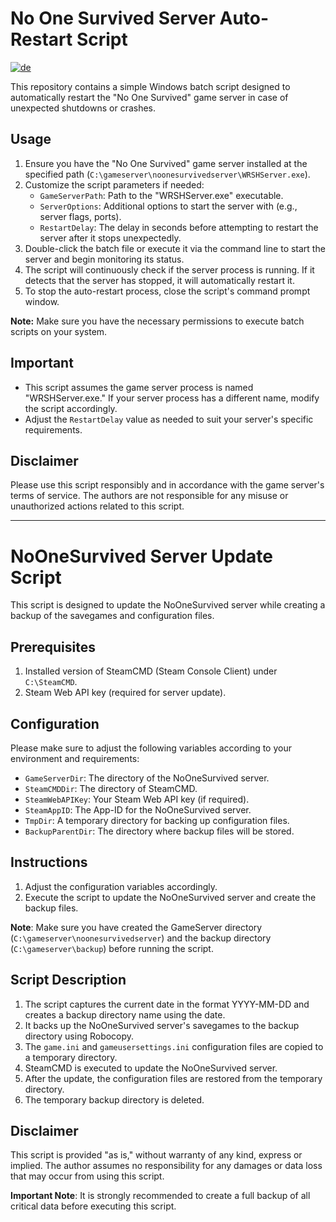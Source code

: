# No One Survived Server Auto-Restart Script
[![de](https://img.shields.io/badge/lang-de-yello)](https://github.com/SoulofSorrow/NoOneSurvived/edit/main/README.de.md)

This repository contains a simple Windows batch script designed to automatically restart the "No One Survived" game server in case of unexpected shutdowns or crashes.

## Usage

1. Ensure you have the "No One Survived" game server installed at the specified path (`C:\gameserver\noonesurvivedserver\WRSHServer.exe`).
2. Customize the script parameters if needed:
   - `GameServerPath`: Path to the "WRSHServer.exe" executable.
   - `ServerOptions`: Additional options to start the server with (e.g., server flags, ports).
   - `RestartDelay`: The delay in seconds before attempting to restart the server after it stops unexpectedly.
3. Double-click the batch file or execute it via the command line to start the server and begin monitoring its status.
4. The script will continuously check if the server process is running. If it detects that the server has stopped, it will automatically restart it.
5. To stop the auto-restart process, close the script's command prompt window.

**Note:** Make sure you have the necessary permissions to execute batch scripts on your system.

## Important

- This script assumes the game server process is named "WRSHServer.exe." If your server process has a different name, modify the script accordingly.
- Adjust the `RestartDelay` value as needed to suit your server's specific requirements.

## Disclaimer

Please use this script responsibly and in accordance with the game server's terms of service. The authors are not responsible for any misuse or unauthorized actions related to this script.

---

# NoOneSurvived Server Update Script

This script is designed to update the NoOneSurvived server while creating a backup of the savegames and configuration files.

## Prerequisites

1. Installed version of SteamCMD (Steam Console Client) under `C:\SteamCMD`.
2. Steam Web API key (required for server update).

## Configuration

Please make sure to adjust the following variables according to your environment and requirements:

- `GameServerDir`: The directory of the NoOneSurvived server.
- `SteamCMDDir`: The directory of SteamCMD.
- `SteamWebAPIKey`: Your Steam Web API key (if required).
- `SteamAppID`: The App-ID for the NoOneSurvived server.
- `TmpDir`: A temporary directory for backing up configuration files.
- `BackupParentDir`: The directory where backup files will be stored.

## Instructions

1. Adjust the configuration variables accordingly.
2. Execute the script to update the NoOneSurvived server and create the backup files.

**Note**: Make sure you have created the GameServer directory (`C:\gameserver\noonesurvivedserver`) and the backup directory (`C:\gameserver\backup`) before running the script.

## Script Description

1. The script captures the current date in the format YYYY-MM-DD and creates a backup directory name using the date.
2. It backs up the NoOneSurvived server's savegames to the backup directory using Robocopy.
3. The `game.ini` and `gameusersettings.ini` configuration files are copied to a temporary directory.
4. SteamCMD is executed to update the NoOneSurvived server.
5. After the update, the configuration files are restored from the temporary directory.
6. The temporary backup directory is deleted.

## Disclaimer

This script is provided "as is," without warranty of any kind, express or implied. The author assumes no responsibility for any damages or data loss that may occur from using this script.

**Important Note**: It is strongly recommended to create a full backup of all critical data before executing this script.

